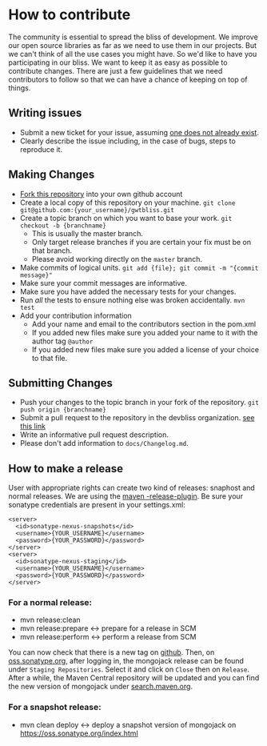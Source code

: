 # How to contribute

The community is essential to spread the bliss of development. We improve our open source libraries as far as we need to use them in our projects. But we can't think of all the use cases you might have. So we'd like to have you participating in our bliss. We want to keep it as easy as possible to contribute changes. There are just a few guidelines that we need contributors to follow so that we can have a chance of keeping on top of things.

## Writing issues

* Submit a new ticket for your issue, assuming [one does not already exist](https://github.com/devbliss/gwtbliss/issues/new).
* Clearly describe the issue including, in the case of bugs, steps to reproduce it.

## Making Changes

* [Fork this repository](https://help.github.com/articles/fork-a-repo) into your own github account
* Create a local copy of this repository on your machine. `git clone git@github.com:{your_username}/gwtbliss.git`
* Create a topic branch on which you want to base your work. `git checkout -b {branchname}`
  * This is usually the master branch.
  * Only target release branches if you are certain your fix must be on that branch.
  * Please avoid working directly on the `master` branch.
* Make commits of logical units. `git add {file}; git commit -m "{commit message}"`
* Make sure your commit messages are informative.
* Make sure you have added the necessary tests for your changes.
* Run _all_ the tests to ensure nothing else was broken accidentally. `mvn test`
* Add your contribution information
  * Add your name and email to the contributors section in the pom.xml
  * If you added new files make sure you added your name to it with the author tag `@author`
  * If you added new files make sure you added a license of your choice to that file.

## Submitting Changes

* Push your changes to the topic branch in your fork of the repository. `git push origin {branchname}`
* Submit a pull request to the repository in the devbliss organization. [see this link](https://help.github.com/articles/creating-a-pull-request)
* Write an informative pull request description.
* Please don't add information to `docs/Changelog.md`.

## How to make a release

User with appropriate rights can create two kind of releases: snaphost and normal releases. We are using the [maven -release-plugin](http://maven.apache.org/maven-release/maven-release-plugin/). Be sure your sonatype credentials are present in your settings.xml:

```
<server>
  <id>sonatype-nexus-snapshots</id>
  <username>{YOUR_USERNAME}</username>
  <password>{YOUR_PASSWORD}</password>
</server>
<server>
  <id>sonatype-nexus-staging</id>
  <username>{YOUR_USERNAME}</username>
  <password>{YOUR_PASSWORD}</password>
</server>
```

### For a normal release:
* mvn release:clean
* mvn release:prepare <-> prepare for a release in SCM
* mvn release:perform <-> perform a release from SCM

You can now check that there is a new tag on [github](https://github.com/devbliss/mongojack/releases). Then, on [oss.sonatype.org](http://oss.sonatype.org), after logging in, the mongojack release can be found under `Staging Repositories`. Select it and click on `Close` then on `Release`. After a while, the Maven Central repository will be updated and you can find the new version of mongojack under [search.maven.org](http://search.maven.org/#search%7Cga%7C1%7Ca%3A%22mongojack%22).

### For a snapshot release:
* mvn clean deploy <-> deploy a snapshot version of mongojack on https://oss.sonatype.org/index.html
